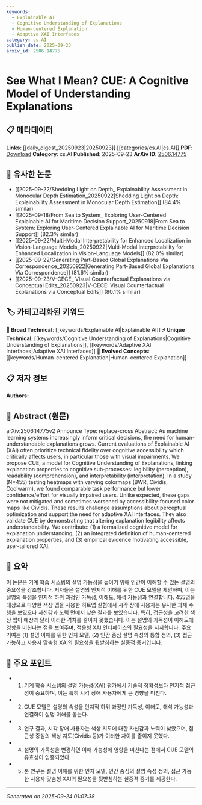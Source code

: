 ```yaml
---
keywords:
  - Explainable AI
  - Cognitive Understanding of Explanations
  - Human-centered Explanation
  - Adaptive XAI Interfaces
category: cs.AI
publish_date: 2025-09-23
arxiv_id: 2506.14775
---
```


<!-- KEYWORD_LINKING_METADATA:
{
  "processed_timestamp": "2025-09-24T01:07:38.174367",
  "vocabulary_version": "1.0",
  "selected_keywords": [
    "Explainable AI",
    "Cognitive Understanding of Explanations",
    "Human-centered Explanation",
    "Adaptive XAI Interfaces"
  ],
  "rejected_keywords": [],
  "similarity_scores": {
    "Explainable AI": 0.78,
    "Cognitive Understanding of Explanations": 0.82,
    "Human-centered Explanation": 0.8,
    "Adaptive XAI Interfaces": 0.79
  },
  "extraction_method": "AI_prompt_based",
  "budget_applied": true,
  "candidates_json": {
    "candidates": [
      {
        "surface": "Explainable AI",
        "canonical": "Explainable AI",
        "aliases": [
          "XAI"
        ],
        "category": "broad_technical",
        "rationale": "Explainable AI is a critical area in machine learning that connects to various subfields and applications.",
        "novelty_score": 0.45,
        "connectivity_score": 0.85,
        "specificity_score": 0.65,
        "link_intent_score": 0.78
      },
      {
        "surface": "Cognitive Understanding of Explanations",
        "canonical": "Cognitive Understanding of Explanations",
        "aliases": [
          "CUE"
        ],
        "category": "unique_technical",
        "rationale": "CUE is a novel model introduced in this paper, providing a unique perspective on explanation understanding.",
        "novelty_score": 0.85,
        "connectivity_score": 0.6,
        "specificity_score": 0.8,
        "link_intent_score": 0.82
      },
      {
        "surface": "Human-centered explanation properties",
        "canonical": "Human-centered Explanation",
        "aliases": [
          "User-centered Explanation"
        ],
        "category": "evolved_concepts",
        "rationale": "Human-centered explanation is an evolving concept in AI focusing on user accessibility and understanding.",
        "novelty_score": 0.7,
        "connectivity_score": 0.75,
        "specificity_score": 0.72,
        "link_intent_score": 0.8
      },
      {
        "surface": "Adaptive XAI interfaces",
        "canonical": "Adaptive XAI Interfaces",
        "aliases": [
          "Adaptive Explainable AI Interfaces"
        ],
        "category": "unique_technical",
        "rationale": "Adaptive XAI interfaces represent a novel approach to making AI explanations more accessible and user-friendly.",
        "novelty_score": 0.78,
        "connectivity_score": 0.68,
        "specificity_score": 0.77,
        "link_intent_score": 0.79
      }
    ],
    "ban_list_suggestions": [
      "perception",
      "comprehension",
      "interpretation"
    ]
  },
  "decisions": [
    {
      "candidate_surface": "Explainable AI",
      "resolved_canonical": "Explainable AI",
      "decision": "linked",
      "scores": {
        "novelty": 0.45,
        "connectivity": 0.85,
        "specificity": 0.65,
        "link_intent": 0.78
      }
    },
    {
      "candidate_surface": "Cognitive Understanding of Explanations",
      "resolved_canonical": "Cognitive Understanding of Explanations",
      "decision": "linked",
      "scores": {
        "novelty": 0.85,
        "connectivity": 0.6,
        "specificity": 0.8,
        "link_intent": 0.82
      }
    },
    {
      "candidate_surface": "Human-centered explanation properties",
      "resolved_canonical": "Human-centered Explanation",
      "decision": "linked",
      "scores": {
        "novelty": 0.7,
        "connectivity": 0.75,
        "specificity": 0.72,
        "link_intent": 0.8
      }
    },
    {
      "candidate_surface": "Adaptive XAI interfaces",
      "resolved_canonical": "Adaptive XAI Interfaces",
      "decision": "linked",
      "scores": {
        "novelty": 0.78,
        "connectivity": 0.68,
        "specificity": 0.77,
        "link_intent": 0.79
      }
    }
  ]
}
-->

# See What I Mean? CUE: A Cognitive Model of Understanding Explanations

## 📋 메타데이터

**Links**: [[daily_digest_20250923|20250923]] [[categories/cs.AI|cs.AI]]
**PDF**: [Download](https://arxiv.org/pdf/2506.14775.pdf)
**Category**: cs.AI
**Published**: 2025-09-23
**ArXiv ID**: [2506.14775](https://arxiv.org/abs/2506.14775)

## 🔗 유사한 논문
- [[2025-09-22/Shedding Light on Depth_ Explainability Assessment in Monocular Depth Estimation_20250922|Shedding Light on Depth: Explainability Assessment in Monocular Depth Estimation]] (84.4% similar)
- [[2025-09-18/From Sea to System_ Exploring User-Centered Explainable AI for Maritime Decision Support_20250918|From Sea to System: Exploring User-Centered Explainable AI for Maritime Decision Support]] (82.3% similar)
- [[2025-09-22/Multi-Modal Interpretability for Enhanced Localization in Vision-Language Models_20250922|Multi-Modal Interpretability for Enhanced Localization in Vision-Language Models]] (82.0% similar)
- [[2025-09-22/Generating Part-Based Global Explanations Via Correspondence_20250922|Generating Part-Based Global Explanations Via Correspondence]] (81.6% similar)
- [[2025-09-23/V-CECE_ Visual Counterfactual Explanations via Conceptual Edits_20250923|V-CECE: Visual Counterfactual Explanations via Conceptual Edits]] (80.1% similar)

## 🏷️ 카테고리화된 키워드
**🧠 Broad Technical**: [[keywords/Explainable AI|Explainable AI]]
**⚡ Unique Technical**: [[keywords/Cognitive Understanding of Explanations|Cognitive Understanding of Explanations]], [[keywords/Adaptive XAI Interfaces|Adaptive XAI Interfaces]]
**🚀 Evolved Concepts**: [[keywords/Human-centered Explanation|Human-centered Explanation]]

## 📋 저자 정보

**Authors:** 

## 📄 Abstract (원문)

arXiv:2506.14775v2 Announce Type: replace-cross 
Abstract: As machine learning systems increasingly inform critical decisions, the need for human-understandable explanations grows. Current evaluations of Explainable AI (XAI) often prioritize technical fidelity over cognitive accessibility which critically affects users, in particular those with visual impairments. We propose CUE, a model for Cognitive Understanding of Explanations, linking explanation properties to cognitive sub-processes: legibility (perception), readability (comprehension), and interpretability (interpretation). In a study (N=455) testing heatmaps with varying colormaps (BWR, Cividis, Coolwarm), we found comparable task performance but lower confidence/effort for visually impaired users. Unlike expected, these gaps were not mitigated and sometimes worsened by accessibility-focused color maps like Cividis. These results challenge assumptions about perceptual optimization and support the need for adaptive XAI interfaces. They also validate CUE by demonstrating that altering explanation legibility affects understandability. We contribute: (1) a formalized cognitive model for explanation understanding, (2) an integrated definition of human-centered explanation properties, and (3) empirical evidence motivating accessible, user-tailored XAI.

## 📝 요약

이 논문은 기계 학습 시스템의 설명 가능성을 높이기 위해 인간이 이해할 수 있는 설명의 중요성을 강조합니다. 저자들은 설명의 인지적 이해를 위한 CUE 모델을 제안하며, 이는 설명의 특성을 인지적 하위 과정인 가독성, 이해도, 해석 가능성과 연결합니다. 455명을 대상으로 다양한 색상 맵을 사용한 히트맵 실험에서 시각 장애 사용자는 유사한 과제 수행을 보였으나 자신감과 노력 면에서 낮은 결과를 보였습니다. 특히, 접근성을 고려한 색상 맵이 예상과 달리 이러한 격차를 줄이지 못했습니다. 이는 설명의 가독성이 이해도에 영향을 미친다는 점을 보여주며, 적응형 XAI 인터페이스의 필요성을 지지합니다. 주요 기여는 (1) 설명 이해를 위한 인지 모델, (2) 인간 중심 설명 속성의 통합 정의, (3) 접근 가능하고 사용자 맞춤형 XAI의 필요성을 뒷받침하는 실증적 증거입니다.

## 🎯 주요 포인트

- 1. 기계 학습 시스템의 설명 가능성(XAI) 평가에서 기술적 정확성보다 인지적 접근성이 중요하며, 이는 특히 시각 장애 사용자에게 큰 영향을 미친다.
- 2. CUE 모델은 설명의 속성을 인지적 하위 과정인 가독성, 이해도, 해석 가능성과 연결하여 설명 이해를 돕는다.
- 3. 연구 결과, 시각 장애 사용자는 색상 지도에 대한 자신감과 노력이 낮았으며, 접근성 중심의 색상 지도(Cividis 등)가 이러한 차이를 줄이지 못했다.
- 4. 설명의 가독성을 변경하면 이해 가능성에 영향을 미친다는 점에서 CUE 모델의 유효성이 입증되었다.
- 5. 본 연구는 설명 이해를 위한 인지 모델, 인간 중심의 설명 속성 정의, 접근 가능한 사용자 맞춤형 XAI의 필요성을 뒷받침하는 실증적 증거를 제공한다.


---

*Generated on 2025-09-24 01:07:38*